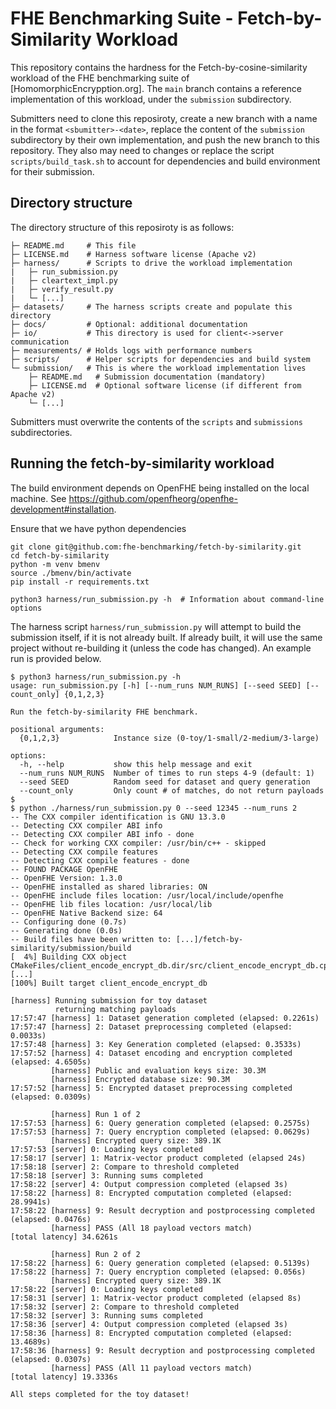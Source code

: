 # FHE Benchmarking Suite - Fetch-by-Similarity Workload

This repository contains the hardness for the Fetch-by-cosine-similarity workload of the FHE benchmarking suite of [HomomorphicEncrypption.org].
The `main` branch contains a reference implementation of this workload, under the `submission` subdirectory.

Submitters need to clone this reposiroty, create a new branch with a name in the format `<sbumitter>-<date>`, replace the content of the `submission` subdirectory by their own implementation, and push the new branch to this repository.
They also may need to changes or replace the script `scripts/build_task.sh` to account for dependencies and build environment for their submission.

## Directory structure

The directory structure of this reposiroty is as follows:
```
├─ README.md     # This file
├─ LICENSE.md    # Harness software license (Apache v2)
├─ harness/      # Scripts to drive the workload implementation
|   ├─ run_submission.py
|   ├─ cleartext_impl.py
|   ├─ verify_result.py
|   └─ [...]
├─ datasets/     # The harness scripts create and populate this directory
├─ docs/         # Optional: additional documentation
├─ io/           # This directory is used for client<->server communication
├─ measurements/ # Holds logs with performance numbers
├─ scripts/      # Helper scripts for dependencies and build system
└─ submission/   # This is where the workload implementation lives
    ├─ README.md   # Submission documentation (mandatory)
    ├─ LICENSE.md  # Optional software license (if different from Apache v2)
    └─ [...]
```
Submitters must overwrite the contents of the `scripts` and `submissions`
subdirectories.

## Running the fetch-by-similarity workload

The build environment depends on OpenFHE being installed on the local machine.
See https://github.com/openfheorg/openfhe-development#installation.

Ensure that we have python dependencies
```console
git clone git@github.com:fhe-benchmarking/fetch-by-similarity.git
cd fetch-by-similarity
python -m venv bmenv
source ./bmenv/bin/activate
pip install -r requirements.txt

python3 harness/run_submission.py -h  # Information about command-line options
```

The harness script `harness/run_submission.py` will attempt to build the submission itself, if it is not already built. If already built, it will use the same project without re-building it (unless the code has changed). An example run is provided below.

```console
$ python3 harness/run_submission.py -h
usage: run_submission.py [-h] [--num_runs NUM_RUNS] [--seed SEED] [--count_only] {0,1,2,3}

Run the fetch-by-similarity FHE benchmark.

positional arguments:
  {0,1,2,3}            Instance size (0-toy/1-small/2-medium/3-large)

options:
  -h, --help           show this help message and exit
  --num_runs NUM_RUNS  Number of times to run steps 4-9 (default: 1)
  --seed SEED          Random seed for dataset and query generation
  --count_only         Only count # of matches, do not return payloads
$
$ python ./harness/run_submission.py 0 --seed 12345 --num_runs 2
-- The CXX compiler identification is GNU 13.3.0
-- Detecting CXX compiler ABI info
-- Detecting CXX compiler ABI info - done
-- Check for working CXX compiler: /usr/bin/c++ - skipped
-- Detecting CXX compile features
-- Detecting CXX compile features - done
-- FOUND PACKAGE OpenFHE
-- OpenFHE Version: 1.3.0
-- OpenFHE installed as shared libraries: ON
-- OpenFHE include files location: /usr/local/include/openfhe
-- OpenFHE lib files location: /usr/local/lib
-- OpenFHE Native Backend size: 64
-- Configuring done (0.7s)
-- Generating done (0.0s)
-- Build files have been written to: [...]/fetch-by-similarity/submission/build
[  4%] Building CXX object CMakeFiles/client_encode_encrypt_db.dir/src/client_encode_encrypt_db.cpp.o
[...]
[100%] Built target client_encode_encrypt_db

[harness] Running submission for toy dataset
          returning matching payloads
17:57:47 [harness] 1: Dataset generation completed (elapsed: 0.2261s)
17:57:47 [harness] 2: Dataset preprocessing completed (elapsed: 0.0033s)
17:57:48 [harness] 3: Key Generation completed (elapsed: 0.3533s)
17:57:52 [harness] 4: Dataset encoding and encryption completed (elapsed: 4.6505s)
         [harness] Public and evaluation keys size: 30.3M
         [harness] Encrypted database size: 90.3M
17:57:52 [harness] 5: Encrypted dataset preprocessing completed (elapsed: 0.0309s)

         [harness] Run 1 of 2
17:57:53 [harness] 6: Query generation completed (elapsed: 0.2575s)
17:57:53 [harness] 7: Query encryption completed (elapsed: 0.0629s)
         [harness] Encrypted query size: 389.1K
17:57:53 [server] 0: Loading keys completed
17:58:17 [server] 1: Matrix-vector product completed (elapsed 24s)
17:58:18 [server] 2: Compare to threshold completed
17:58:18 [server] 3: Running sums completed
17:58:22 [server] 4: Output compression completed (elapsed 3s)
17:58:22 [harness] 8: Encrypted computation completed (elapsed: 28.9941s)
17:58:22 [harness] 9: Result decryption and postprocessing completed (elapsed: 0.0476s)
         [harness] PASS (All 18 payload vectors match)
[total latency] 34.6261s

         [harness] Run 2 of 2
17:58:22 [harness] 6: Query generation completed (elapsed: 0.5139s)
17:58:22 [harness] 7: Query encryption completed (elapsed: 0.056s)
         [harness] Encrypted query size: 389.1K
17:58:22 [server] 0: Loading keys completed
17:58:31 [server] 1: Matrix-vector product completed (elapsed 8s)
17:58:32 [server] 2: Compare to threshold completed
17:58:32 [server] 3: Running sums completed
17:58:36 [server] 4: Output compression completed (elapsed 3s)
17:58:36 [harness] 8: Encrypted computation completed (elapsed: 13.4689s)
17:58:36 [harness] 9: Result decryption and postprocessing completed (elapsed: 0.0307s)
         [harness] PASS (All 11 payload vectors match)
[total latency] 19.3336s

All steps completed for the toy dataset!
```
